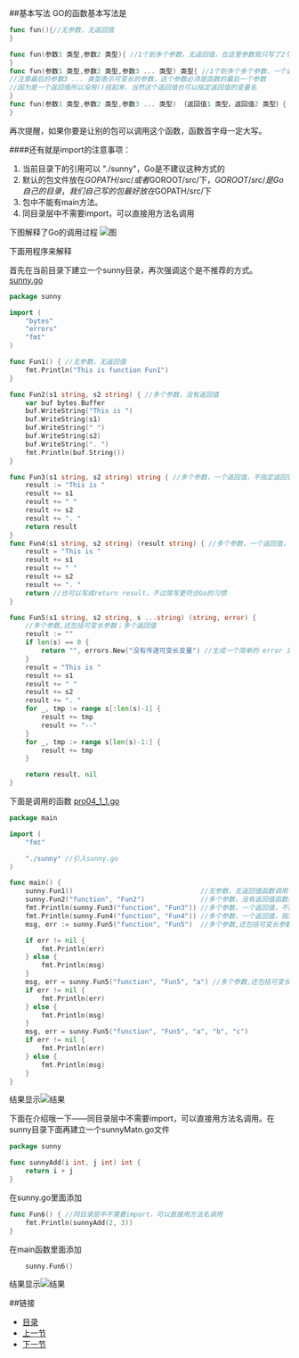 ##基本写法
GO的函数基本写法是  
```go
func fun(){//无参数，无返回值
}

func fun(参数1 类型,参数2 类型){ //1个到多个参数，无返回值，在这里参数我只写了2个，可以写很多，我没使用...是因为在Go中...有着特殊的含义
}
func fun(参数1 类型,参数2 类型,参数3 ... 类型) 类型{ //1个到多个多个参数，一个返回值
//注意最后的参数3 ... 类型表示可变长的参数，这个参数必须是函数的最后一个参数
//因为是一个返回值所以没用()括起来，当然这个返回值也可以指定返回值的变量名
}
func fun(参数1 类型,参数2 类型,参数3 ... 类型) （返回值1 类型，返回值2 类型）{ //1个到多个多个参数，多个返回值
}
```

再次提醒，如果你要是让别的包可以调用这个函数，函数首字母一定大写。

####还有就是import的注意事项：
1.  当前目录下的引用可以 "./sunny"，Go是不建议这种方式的
2.   默认的包文件放在$GOPATH/src/或者$GOROOT/src/下，$GOROOT/src/是Go自己的目录，我们自己写的包最好放在$GOPATH/src/下
3.   包中不能有main方法。
4.   同目录层中不需要import，可以直接用方法名调用

下图解释了Go的调用过程
![图](https://github.com/sunnygocms/gobook/blob/master/go_lang_base/function.png)

下面用程序来解释

首先在当前目录下建立一个sunny目录，再次强调这个是不推荐的方式。
[sunny.go](https://github.com/sunnygocms/gobook/blob/master/src/go_lang_base/04/sunny/sunny.go)
```go
package sunny

import (
	"bytes"
	"errors"
	"fmt"
)

func Fun1() { //无参数，无返回值
	fmt.Println("This is function Fun1")
}

func Fun2(s1 string, s2 string) { //多个参数，没有返回值
	var buf bytes.Buffer
	buf.WriteString("This is ")
	buf.WriteString(s1)
	buf.WriteString(" ")
	buf.WriteString(s2)
	buf.WriteString(". ")
	fmt.Println(buf.String())
}

func Fun3(s1 string, s2 string) string { //多个参数，一个返回值，不指定返回值名称
	result := "This is "
	result += s1
	result += " "
	result += s2
	result += ". "
	return result
}
func Fun4(s1 string, s2 string) (result string) { //多个参数，一个返回值，指定返回值名称
	result = "This is "
	result += s1
	result += " "
	result += s2
	result += ". "
	return //也可以写成return result，不过简写更符合Go的习惯
}

func Fun5(s1 string, s2 string, s ...string) (string, error) {
	//多个参数,还包括可变长参数；多个返回值
	result := ""
	if len(s) == 0 {
		return "", errors.New("没有传递可变长变量") //生成一个简单的 error 类型
	}
	result = "This is "
	result += s1
	result += " "
	result += s2
	result += ". "
	for _, tmp := range s[:len(s)-1] {
		result += tmp
		result += "--"
	}
	for _, tmp := range s[len(s)-1:] {
		result += tmp
	}

	return result, nil
}
```
下面是调用的函数
[pro04_1_1.go](https://github.com/sunnygocms/gobook/blob/master/src/go_lang_base/04/pro04_1_1.go)

```go
package main

import (
	"fmt"

	"./sunny" //引入sunny.go
)

func main() {
	sunny.Fun1()                                //无参数，无返回值函数调用
	sunny.Fun2("function", "Fun2")              //多个参数，没有返回值函数调用
	fmt.Println(sunny.Fun3("function", "Fun3")) //多个参数，一个返回值，不指定返回值名称函数调用
	fmt.Println(sunny.Fun4("function", "Fun4")) //多个参数，一个返回值，指定返回值名称函数调用
	msg, err := sunny.Fun5("function", "Fun5")  //多个参数,还包括可变长参数；多个返回值函数调用，不过没有传递可变长参数

	if err != nil {
		fmt.Println(err)
	} else {
		fmt.Println(msg)
	}
	msg, err = sunny.Fun5("function", "Fun5", "a") //多个参数,还包括可变长参数；多个返回值函数调用，且传递了可变长参数
	if err != nil {
		fmt.Println(err)
	} else {
		fmt.Println(msg)
	}
	msg, err = sunny.Fun5("function", "Fun5", "a", "b", "c")
	if err != nil {
		fmt.Println(err)
	} else {
		fmt.Println(msg)
	}
}

```
结果显示![结果](https://github.com/sunnygocms/gobook/blob/master/go_lang_base/04_1_1_1.png)<br />


下面在介绍哦一下——同目录层中不需要import，可以直接用方法名调用。在sunny目录下面再建立一个sunnyMatn.go文件
```go
package sunny

func sunnyAdd(i int, j int) int {
	return i + j
}

```

在sunny.go里面添加

```go
func Fun6() { //同目录层中不需要import，可以直接用方法名调用
	fmt.Println(sunnyAdd(2, 3))
}
```

在main函数里面添加
```go
	sunny.Fun6()
```
结果显示![结果](https://github.com/sunnygocms/gobook/blob/master/go_lang_base/04_1_1_2.png)

##链接
- [目录](https://github.com/sunnygocms/gobook/blob/master/menu.md)
- [上一节](https://github.com/sunnygocms/gobook/blob/master/go_lang_base/04.1.md)
- [下一节](https://github.com/sunnygocms/gobook/blob/master/go_lang_base/04.1.2.md)